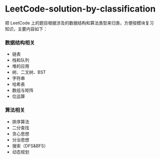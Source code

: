 # LeetCode-solution-by-classification
把 LeetCode 上的题目根据涉及的数据结构和算法类型来归类，方便按模块复习知识，主要内容如下：


### 数据结构相关 

- 链表
- 栈和队列
- 堆的应用
- 树、二叉树、BST
- 字符串
- 哈希表
- 数组与矩阵
- 位运算

### 算法相关

- 排序算法
- 二分查找
- 贪心思想
- 分治思想
- 搜索（DFS&BFS）
- 动态规划
